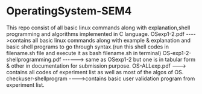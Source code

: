 # OperatingSystem-SEM4
This repo consist of all basic linux commands along with explanation,shell programming and algorithms implemented in C language.
OSexp1-2.pdf ---->contains all basic linux commands along with example & explanation and basic shell programs to go through syntax.(run this shell codes in filename.sh file and execute it as bash filename.sh in terminal)
OS-exp1-2-shellprogramming.pdf ------> same as OSexp1-2 but one is in tabular form & other in documentation for submission purpose.
OS-ALLexp.pdf ---> contains all codes of experiment list as well as most of the algos of OS.
checkuser-shellprogram ---->contains basic user validation program from experiment list.

